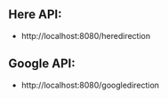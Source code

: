 ## Here API:
- http://localhost:8080/heredirection

## Google API: 
- http://localhost:8080/googledirection